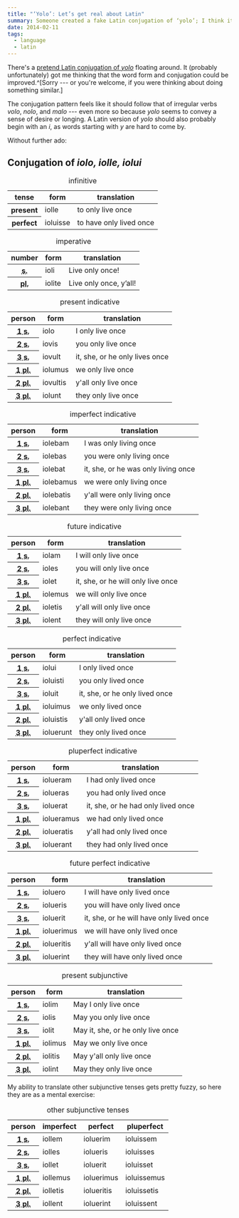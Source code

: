 ```yaml
---
title: "‘Yolo’: Let’s get real about Latin"
summary: Someone created a fake Latin conjugation of ‘yolo’; I think it’s lazy and wrong.
date: 2014-02-11
tags:
  - language
  - latin
---
```


There's a [pretend Latin conjugation of _yolo_](https://imgur.com/rO1PQmj) floating around. It (probably unfortunately) got me thinking that the word form and conjugation could be improved.^[Sorry --- or you're welcome, if you were thinking about doing something similar.]

The conjugation pattern feels like it should follow that of irregular verbs <i lang="la">volo</i>, <i lang="la">nolo</i>, and <i lang="la">malo</i> --- even more so because _yolo_ seems to convey a sense of desire or longing. A Latin version of _yolo_ should also probably begin with an _i_, as words starting with _y_ are hard to come by.

Without further ado:

## Conjugation of <i lang="la">iolo, iolle, iolui</i>

<table id="yolo-infinitive" tabindex="-1">
  <caption>infinitive</caption>
  <thead>
    <tr>
      <th scope="col">tense</th>
      <th scope="col">form</th>
      <th scope="col">translation</th>
    </tr>
  </thead>
  <tbody>
    <tr>
      <th scope="row">present</th>
      <td lang="la">iolle</td>
      <td>to only live once</td>
    </tr>
    <tr>
      <th scope="row">perfect</th>
      <td lang="la">ioluisse</td>
      <td>to have only lived once</td>
    </tr>
  </tbody>
</table>

<table id="yolo-imperative" tabindex="-1">
  <caption>imperative</caption>
  <thead>
    <tr>
      <th scope="col">number</th>
      <th scope="col">form</th>
      <th scope="col">translation</th>
    </tr>
  </thead>
  <tbody>
    <tr>
      <th scope="row"><abbr title="singular">s.</abbr></th>
      <td lang="la">ioli</td>
      <td>Live only once!</td>
    </tr>
    <tr>
      <th scope="row"><abbr title="plural">pl.</abbr></th>
      <td lang="la">iolite</td>
      <td>Live only once, y’all!</td>
    </tr>
  </tbody>
</table>

<table id="yolo-present-indicative" tabindex="-1">
  <caption>present indicative</caption>
  <thead>
    <tr>
      <th scope="col">person</th>
      <th scope="col">form</th>
      <th scope="col">translation</th>
    </tr>
  </thead>
  <tbody>
    <tr>
      <th scope="row"><abbr title="first singular">1 s.</abbr></th>
      <td lang="la">iolo</th>
      <td>I only live once</td>
    </tr>
    <tr>
      <th scope="row"><abbr title="second singular">2 s.</abbr></th>
      <td lang="la">iovis</th>
      <td>you only live once</td>
    </tr>
    <tr>
      <th scope="row"><abbr title="third singular">3 s.</abbr></th>
      <td lang="la">iovult</th>
      <td>it, she, or he only lives once</td>
    </tr>
    <tr>
      <th scope="row"><abbr title="first plural">1 pl.</abbr></th>
      <td lang="la">iolumus</th>
      <td>we only live once</td>
    </tr>
    <tr>
      <th scope="row"><abbr title="second plural">2 pl.</abbr></th>
      <td lang="la">iovultis</th>
      <td>y'all only live once</td>
    </tr>
    <tr>
      <th scope="row"><abbr title="third plural">3 pl.</abbr></th>
      <td lang="la">iolunt</th>
      <td>they only live once</td>
    </tr>
  </tbody>
</table>

<table id="yolo-imperfect-indicative" tabindex="-1">
  <caption>imperfect indicative</caption>
  <thead>
    <tr>
      <th scope="col">person</th>
      <th scope="col">form</th>
      <th scope="col">translation</th>
    </tr>
  </thead>
  <tbody>
    <tr>
      <th scope="row"><abbr title="first singular">1 s.</abbr></th>
      <td lang="la">iolebam</th>
      <td>I was only living once</td>
    </tr>
    <tr>
      <th scope="row"><abbr title="second singular">2 s.</abbr></th>
      <td lang="la">iolebas</th>
      <td>you were only living once</td>
    </tr>
    <tr>
      <th scope="row"><abbr title="third singular">3 s.</abbr></th>
      <td lang="la">iolebat</th>
      <td>it, she, or he was only living once</td>
    </tr>
    <tr>
      <th scope="row"><abbr title="first plural">1 pl.</abbr></th>
      <td lang="la">iolebamus</th>
      <td>we were only living once</td>
    </tr>
    <tr>
      <th scope="row"><abbr title="second plural">2 pl.</abbr></th>
      <td lang="la">iolebatis</th>
      <td>y'all were only living once</td>
    </tr>
    <tr>
      <th scope="row"><abbr title="third plural">3 pl.</abbr></th>
      <td lang="la">iolebant</th>
      <td>they were only living once</td>
    </tr>
  </tbody>
</table>

<table id="yolo-future-indicative" tabindex="-1">
  <caption>future indicative</caption>
  <thead>
    <tr>
      <th scope="col">person</th>
      <th scope="col">form</th>
      <th scope="col">translation</th>
    </tr>
  </thead>
  <tbody>
    <tr>
      <th scope="row"><abbr title="first singular">1 s.</abbr></th>
      <td lang="la">iolam</th>
      <td>I will only live once</td>
    </tr>
    <tr>
      <th scope="row"><abbr title="second singular">2 s.</abbr></th>
      <td lang="la">ioles</th>
      <td>you will only live once</td>
    </tr>
    <tr>
      <th scope="row"><abbr title="third singular">3 s.</abbr></th>
      <td lang="la">iolet</th>
      <td>it, she, or he will only live once</td>
    </tr>
    <tr>
      <th scope="row"><abbr title="first plural">1 pl.</abbr></th>
      <td lang="la">iolemus</th>
      <td>we will only live once</td>
    </tr>
    <tr>
      <th scope="row"><abbr title="second plural">2 pl.</abbr></th>
      <td lang="la">ioletis</th>
      <td>y'all will only live once</td>
    </tr>
    <tr>
      <th scope="row"><abbr title="third plural">3 pl.</abbr></th>
      <td lang="la">iolent</th>
      <td>they will only live once</td>
    </tr>
  </tbody>
</table>

<table id="yolo-perfect-indicative" tabindex="-1">
  <caption>perfect indicative</caption>
  <thead>
    <tr>
      <th scope="col">person</th>
      <th scope="col">form</th>
      <th scope="col">translation</th>
    </tr>
  </thead>
  <tbody>
    <tr>
      <th scope="row"><abbr title="first singular">1 s.</abbr></th>
      <td lang="la">iolui</td>
      <td>I only lived once</td>
    </tr>
    <tr>
      <th scope="row"><abbr title="second singular">2 s.</abbr></th>
      <td lang="la">ioluisti</td>
      <td>you only lived once</td>
    </tr>
    <tr>
      <th scope="row"><abbr title="third singular">3 s.</abbr></th>
      <td lang="la">ioluit</td>
      <td>it, she, or he only lived once</td>
    </tr>
    <tr>
      <th scope="row"><abbr title="first plural">1 pl.</abbr></th>
      <td lang="la">ioluimus</td>
      <td>we only lived once</td>
    </tr>
    <tr>
      <th scope="row"><abbr title="second plural">2 pl.</abbr></th>
      <td lang="la">ioluistis</td>
      <td>y'all only lived once</td>
    </tr>
    <tr>
      <th scope="row"><abbr title="third plural">3 pl.</abbr></th>
      <td lang="la">ioluerunt</td>
      <td>they only lived once</td>
    </tr>
  </tbody>
</table>

<table id="yolo-pluperfect-indicative" tabindex="-1">
  <caption>pluperfect indicative</caption>
  <thead>
    <tr>
      <th scope="col">person</th>
      <th scope="col">form</th>
      <th scope="col">translation</th>
    </tr>
  </thead>
  <tbody>
    <tr>
      <th scope="row"><abbr title="first singular">1 s.</abbr></th>
      <td lang="la">iolueram</td>
      <td>I had only lived once</td>
    </tr>
    <tr>
      <th scope="row"><abbr title="second singular">2 s.</abbr></th>
      <td lang="la">iolueras</td>
      <td>you had only lived once</td>
    </tr>
    <tr>
      <th scope="row"><abbr title="third singular">3 s.</abbr></th>
      <td lang="la">ioluerat</td>
      <td>it, she, or he had only lived once</td>
    </tr>
    <tr>
      <th scope="row"><abbr title="first plural">1 pl.</abbr></th>
      <td lang="la">iolueramus</td>
      <td>we had only lived once</td>
    </tr>
    <tr>
      <th scope="row"><abbr title="second plural">2 pl.</abbr></th>
      <td lang="la">iolueratis</td>
      <td>y'all had only lived once</td>
    </tr>
    <tr>
      <th scope="row"><abbr title="third plural">3 pl.</abbr></th>
      <td lang="la">ioluerant</td>
      <td>they had only lived once</td>
    </tr>
  </tbody>
</table>

<table id="yolo-future-perfect-indicative" tabindex="-1">
  <caption>future perfect indicative</caption>
  <thead>
    <tr>
      <th scope="col">person</th>
      <th scope="col">form</th>
      <th scope="col">translation</th>
    </tr>
  </thead>
  <tbody>
    <tr>
      <th scope="row"><abbr title="first singular">1 s.</abbr></th>
      <td lang="la">ioluero</td>
      <td>I will have only lived once</td>
    </tr>
    <tr>
      <th scope="row"><abbr title="second singular">2 s.</abbr></th>
      <td lang="la">iolueris</td>
      <td>you will have only lived once</td>
    </tr>
    <tr>
      <th scope="row"><abbr title="third singular">3 s.</abbr></th>
      <td lang="la">ioluerit</td>
      <td>it, she, or he will have only lived once</td>
    </tr>
    <tr>
      <th scope="row"><abbr title="first plural">1 pl.</abbr></th>
      <td lang="la">ioluerimus</td>
      <td>we will have only lived once</td>
    </tr>
    <tr>
      <th scope="row"><abbr title="second plural">2 pl.</abbr></th>
      <td lang="la">iolueritis</td>
      <td>y'all will have only lived once</td>
    </tr>
    <tr>
      <th scope="row"><abbr title="third plural">3 pl.</abbr></th>
      <td lang="la">ioluerint</td>
      <td>they will have only lived once</td>
    </tr>
  </tbody>
</table>

<table id="yolo-present-subjunctive" tabindex="-1">
  <caption>present subjunctive</caption>
  <thead>
    <tr>
      <th scope="col">person</th>
      <th scope="col">form</th>
      <th scope="col">translation</th>
    </tr>
  </thead>
  <tbody>
    <tr>
      <th scope="row"><abbr title="first singular">1 s.</abbr></th>
      <td lang="la">iolim</td>
      <td>May I only live once</td>
    </tr>
    <tr>
      <th scope="row"><abbr title="second singular">2 s.</abbr></th>
      <td lang="la">iolis</td>
      <td>May you only live once</td>
    </tr>
    <tr>
      <th scope="row"><abbr title="third singular">3 s.</abbr></th>
      <td lang="la">iolit</td>
      <td>May it, she, or he only live once</td>
    </tr>
    <tr>
      <th scope="row"><abbr title="first plural">1 pl.</abbr></th>
      <td lang="la">iolimus</td>
      <td>May we only live once</td>
    </tr>
    <tr>
      <th scope="row"><abbr title="second plural">2 pl.</abbr></th>
      <td lang="la">iolitis</td>
      <td>May y'all only live once</td>
    </tr>
    <tr>
      <th scope="row"><abbr title="third plural">3 pl.</abbr></th>
      <td lang="la">iolint</td>
      <td>May they only live once</td>
    </tr>
  </tbody>
</table>

My ability to translate other subjunctive tenses gets pretty fuzzy, so here they are as a mental exercise:

<table id="yolo-other-subjunctive" tabindex="-1">
  <caption>other subjunctive tenses</caption>
  <thead>
    <tr>
      <th scope="col">person</th>
      <th scope="col">imperfect</th>
      <th scope="col">perfect</th>
      <th scope="col">pluperfect</th>
    </tr>
  </thead>
  <tbody>
    <tr>
      <th scope="row"><abbr title="first singular">1 s.</abbr></th>
      <td lang="la">iollem</td>
      <td lang="la">ioluerim</td>
      <td lang="la">ioluissem</td>
    </tr>
    <tr>
      <th scope="row"><abbr title="second singular">2 s.</abbr></th>
      <td lang="la">iolles</td>
      <td lang="la">iolueris</td>
      <td lang="la">ioluisses</td>
    </tr>
    <tr>
      <th scope="row"><abbr title="third singular">3 s.</abbr></th>
      <td lang="la">iollet</td>
      <td lang="la">ioluerit</td>
      <td lang="la">ioluisset</td>
    </tr>
    <tr>
      <th scope="row"><abbr title="first plural">1 pl.</abbr></th>
      <td lang="la">iollemus</td>
      <td lang="la">ioluerimus</td>
      <td lang="la">ioluissemus</td>
    </tr>
    <tr>
      <th scope="row"><abbr title="second plural">2 pl.</abbr></th>
      <td lang="la">iolletis</td>
      <td lang="la">iolueritis</td>
      <td lang="la">ioluissetis</td>
    </tr>
    <tr>
      <th scope="row"><abbr title="third plural">3 pl.</abbr></th>
      <td lang="la">iollent</td>
      <td lang="la">ioluerint</td>
      <td lang="la">ioluissent</td>
    </tr>
  </tbody>
</table>
